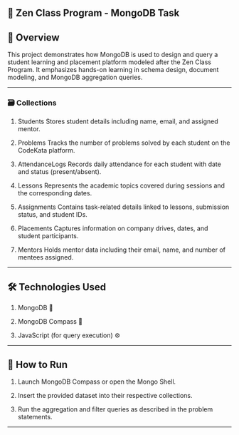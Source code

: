 ## 📘 Zen Class Program - MongoDB Task

## 📌 Overview

This project demonstrates how MongoDB is used to design and query a student learning and placement platform modeled after the Zen Class Program. It emphasizes hands-on learning in schema design, document modeling, and MongoDB aggregation queries.

---


### 🗃️ Collections

1. Students
Stores student details including name, email, and assigned mentor.

2. Problems
Tracks the number of problems solved by each student on the CodeKata platform.

3. AttendanceLogs
Records daily attendance for each student with date and status (present/absent).

4. Lessons
Represents the academic topics covered during sessions and the corresponding dates.

5. Assignments
Contains task-related details linked to lessons, submission status, and student IDs.

6. Placements
Captures information on company drives, dates, and student participants.

7. Mentors
Holds mentor data including their email, name, and number of mentees assigned.

---


## 🛠️ Technologies Used

1. MongoDB 🍃

2. MongoDB Compass 🧭

3. JavaScript (for query execution) ⚙️

---


## 🚀 How to Run

1. Launch MongoDB Compass or open the Mongo Shell.

2. Insert the provided dataset into their respective collections.

3. Run the aggregation and filter queries as described in the problem statements.

---

